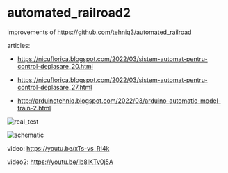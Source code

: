 # automated_railroad2
improvements of https://github.com/tehniq3/automated_railroad

articles:

- https://nicuflorica.blogspot.com/2022/03/sistem-automat-pentru-control-deplasare_20.html

- https://nicuflorica.blogspot.com/2022/03/sistem-automat-pentru-control-deplasare_27.html

- http://arduinotehniq.blogspot.com/2022/03/arduino-automatic-model-train-2.html

![real_test](https://blogger.googleusercontent.com/img/a/AVvXsEirhTWok16pE224ysjMfx8RJk3uJWVdAdmq2LR6SQ6vDIeGzN1EuUH34YDvN1s4cofk9eudqeQXh5WdXKHOzOb1O0_n_LGfzGPSE6e6GzenoBAseSf1xULbu19VqC-CKCiQQmA8BoPZzXiDBM4uzKet1b4OTlLur4UQUO5Pn3Va7r3ENtuq2RUqBF-GGg=w200-h101)

![schematic](https://blogger.googleusercontent.com/img/a/AVvXsEg4ciHkdXfXP8TBJhlWLFm7mDbMstT20H4vKqPyhMtK-DElZH0lCFihCNZO6P8P9BujkMDhSOUvvdZ8rRKRP1UUEcsEeEqoyarfueHeRJBogCeTxbWXTnv3zjK6LVcwLaVW39vMrLD_4HgNj5136W8ZZRO6zsdzCWlct5xxd6gBvJXRH0Jmobq5HFZWpA=s1200)

video: https://youtu.be/xTs-vs_RI4k

video2: https://youtu.be/Ib8IKTv0j5A
